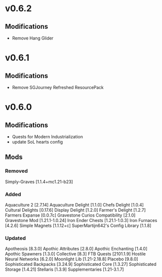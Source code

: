 # v0.6.2

## Modifications
- Remove Hang Glider

# v0.6.1

## Modifications
- Remove SGJourney Refreshed ResourcePack

# v0.6.0

## Modifications
- Quests for Modern Industrialization
- update SoL hearts config

## Mods 

### Removed
Simply-Graves [1.1.4+mc1.21-b23] 

### Added
Aquaculture 2 [2.7.14] 
Aquaculture Delight [1.1.0] 
Chefs Delight [1.0.4] 
Cultural Delights [0.17.6] 
Display Delight [1.2.0] 
Farmer's Delight [1.2.7] 
Farmers Expanse [0.0.7c] 
Gravestone Curios Compatibility [2.1.0] 
Gravestone Mod [1.21.1-1.0.24] 
Iron Ender Chests [1.21.1-1.0.3] 
Iron Furnaces [4.2.6] 
Simple Magnets [1.1.12+c] 
SuperMartijn642's Config Library [1.1.8] 

### Updated
Apotheosis [8.3.0] 
Apothic Attributes [2.8.0] 
Apothic Enchanting [1.4.0] 
Apothic Spawners [1.3.0] 
Collective [8.3] 
FTB Quests [2101.1.9] 
Hostile Neural Networks [6.2.0] 
Moonlight Lib [1.21-2.18.8] 
Placebo [9.8.0] 
Sophisticated Backpacks [3.24.9] 
Sophisticated Core [1.3.27] 
Sophisticated Storage [1.4.21] 
Stellaris [1.3.9] 
Supplementaries [1.21-3.1.7] 